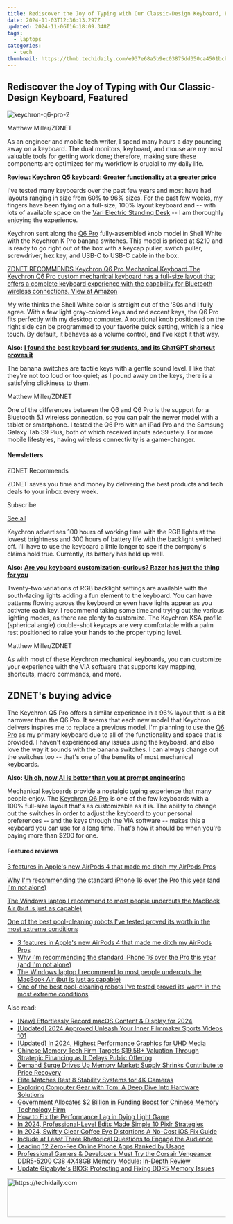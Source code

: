 ```yaml
---
title: Rediscover the Joy of Typing with Our Classic-Design Keyboard, Featured
date: 2024-11-03T12:36:13.297Z
updated: 2024-11-06T16:18:09.348Z
tags:
  - laptops
categories:
  - tech
thumbnail: https://thmb.techidaily.com/e937e68a5b9ec03875dd350ca4501bcb740dbcf769458408d36b67b305252021.jpg
---
```


## Rediscover the Joy of Typing with Our Classic-Design Keyboard, Featured

![keychron-q6-pro-2](https://www.zdnet.com/a/img/resize/0b2d9bada7846d6b05aee453d8b532542330cb41/2023/09/08/6e620359-72e0-49db-a8a2-4ce30f8c4e2d/keychron-q6-pro-2.jpg?auto=webp&width=1280)

Matthew Miller/ZDNET

As an engineer and mobile tech writer, I spend many hours a day pounding away on a keyboard. The dual monitors, keyboard, and mouse are my most valuable tools for getting work done; therefore, making sure these components are optimized for my workflow is crucial to my daily life.

**Review: [Keychron Q5 keyboard: Greater functionality at a greater price](https://www.zdnet.com/home-and-office/smart-office/keychron-q5-keyboard-review/)**

I've tested many keyboards over the past few years and most have had layouts ranging in size from 60% to 96% sizes. For the past few weeks, my fingers have been flying on a full-size, 100% layout keyboard and -- with lots of available space on the [Vari Electric Standing Desk](https://www.zdnet.com/article/vari-electric-standing-desk-review-break-up-the-remote-work-monotony/) \-- I am thoroughly enjoying the experience.

Keychron sent along the [Q6 Pro](https://buy.geni.us/Proxy.ashx?TSID=368250&GR%5FURL=https%3A%2F%2Fwww.amazon.com%2FKeychron-Mechanical-Programmable-Hot-Swappable-Linux-Black%2Fdp%2FB0C49L6BBL%3Ftag%3Dzd-buy-button-20%26ascsubtag%3D%5F%5FCOM%5FCLICK%5FID%5F%5F%7Cdab454e2-c2cd-4135-a5ad-e46c39964b63%7Cdtp&dtb=1) fully-assembled knob model in Shell White with the Keychron K Pro banana switches. This model is priced at $210 and is ready to go right out of the box with a keycap puller, switch puller, screwdriver, hex key, and USB-C to USB-C cable in the box.

[ZDNET RECOMMENDS Keychron Q6 Pro Mechanical Keyboard The Keychron Q6 Pro custom mechanical keyboard has a full-size layout that offers a complete keyboard experience with the capability for Bluetooth wireless connections. View at Amazon](https://buy.geni.us/Proxy.ashx?TSID=368250&GR%5FURL=https%3A%2F%2Fwww.amazon.com%2FKeychron-Mechanical-Programmable-Hot-Swappable-Linux-Black%2Fdp%2FB0C49L6BBL%3Ftag%3Dzd-buy-button-20%26ascsubtag%3D%5F%5FCOM%5FCLICK%5FID%5F%5F%7Cdab454e2-c2cd-4135-a5ad-e46c39964b63%7Cdtp&dtb=1)

My wife thinks the Shell White color is straight out of the '80s and I fully agree. With a few light gray-colored keys and red accent keys, the Q6 Pro fits perfectly with my desktop computer. A rotational knob positioned on the right side can be programmed to your favorite quick setting, which is a nice touch. By default, it behaves as a volume control, and I've kept it that way.

**Also:** [**I found the best keyboard for students, and its ChatGPT shortcut proves it**](https://www.zdnet.com/home-and-office/smart-office/i-found-the-best-keyboard-for-students-and-its-chatgpt-shortcut-proves-it/)

The banana switches are tactile keys with a gentle sound level. I like that they're not too loud or too quiet; as I pound away on the keys, there is a satisfying clickiness to them.

Matthew Miller/ZDNET

One of the differences between the Q6 and Q6 Pro is the support for a Bluetooth 5.1 wireless connection, so you can pair the newer model with a tablet or smartphone. I tested the Q6 Pro with an iPad Pro and the Samsung Galaxy Tab S9 Plus, both of which received inputs adequately. For more mobile lifestyles, having wireless connectivity is a game-changer. 

#### Newsletters

ZDNET Recommends

ZDNET saves you time and money by delivering the best products and tech deals to your inbox every week.

 Subscribe

[See all](https://www.zdnet.com/newsletters/)

Keychron advertises 100 hours of working time with the RGB lights at the lowest brightness and 300 hours of battery life with the backlight switched off. I'll have to use the keyboard a little longer to see if the company's claims hold true. Currently, its battery has held up well.

**Also:** [**Are you keyboard customization-curious? Razer has just the thing for you**](https://www.zdnet.com/home-and-office/razer-is-introducing-its-first-fully-customizable-keyboard/)

Twenty-two variations of RGB backlight settings are available with the south-facing lights adding a fun element to the keyboard. You can have patterns flowing across the keyboard or even have lights appear as you activate each key. I recommend taking some time and trying out the various lighting modes, as there are plenty to customize. The Keychron KSA profile (spherical angle) double-shot keycaps are very comfortable with a palm rest positioned to raise your hands to the proper typing level. 

Matthew Miller/ZDNET

As with most of these Keychron mechanical keyboards, you can customize your experience with the VIA software that supports key mapping, shortcuts, macro commands, and more.

## ZDNET's buying advice

The Keychron Q5 Pro offers a similar experience in a 96% layout that is a bit narrower than the Q6 Pro. It seems that each new model that Keychron delivers inspires me to replace a previous model. I'm planning to use the [Q6 Pro](https://buy.geni.us/Proxy.ashx?TSID=368250&GR%5FURL=https%3A%2F%2Fwww.amazon.com%2FKeychron-Mechanical-Programmable-Hot-Swappable-Linux-Black%2Fdp%2FB0C49L6BBL%3Ftag%3Dzd-buy-button-20%26ascsubtag%3D%5F%5FCOM%5FCLICK%5FID%5F%5F%7Cdab454e2-c2cd-4135-a5ad-e46c39964b63%7Cdtp&dtb=1) as my primary keyboard due to all of the functionality and space that is provided. I haven't experienced any issues using the keyboard, and also love the way it sounds with the banana switches. I can always change out the switches too -- that's one of the benefits of most mechanical keyboards.

**Also:** [**Uh oh, now AI is better than you at prompt engineering**](https://www.zdnet.com/article/uh-oh-now-ai-is-better-than-you-at-prompt-engineering/)

Mechanical keyboards provide a nostalgic typing experience that many people enjoy. The [Keychron Q6 Pro](https://buy.geni.us/Proxy.ashx?TSID=368250&GR%5FURL=https%3A%2F%2Fwww.amazon.com%2FKeychron-Mechanical-Programmable-Hot-Swappable-Linux-Black%2Fdp%2FB0C49L6BBL%3Ftag%3Dzd-buy-button-20%26ascsubtag%3D%5F%5FCOM%5FCLICK%5FID%5F%5F%7Cdab454e2-c2cd-4135-a5ad-e46c39964b63%7Cdtp&dtb=1) is one of the few keyboards with a 100% full-size layout that's as customizable as it is. The ability to change out the switches in order to adjust the keyboard to your personal preferences -- and the keys through the VIA software -- makes this a keyboard you can use for a long time. That's how it should be when you're paying more than $200 for one.

#### Featured reviews

[3 features in Apple's new AirPods 4 that made me ditch my AirPods Pros](https://www.zdnet.com/article/3-features-in-apples-new-airpods-4-that-made-me-ditch-my-airpods-pros/ "3 features in Apple's new AirPods 4 that made me ditch my AirPods Pros")

[Why I'm recommending the standard iPhone 16 over the Pro this year (and I'm not alone)](https://www.zdnet.com/article/why-im-recommending-the-standard-iphone-16-over-the-pro-this-year-and-im-not-alone/ "Why I'm recommending the standard iPhone 16 over the Pro this year (and I'm not alone)")

[The Windows laptop I recommend to most people undercuts the MacBook Air (but is just as capable)](https://www.zdnet.com/article/the-windows-laptop-i-recommend-to-most-people-undercuts-the-macbook-air-but-is-just-as-capable/ "The Windows laptop I recommend to most people undercuts the MacBook Air (but is just as capable)")

[One of the best pool-cleaning robots I've tested proved its worth in the most extreme conditions](https://www.zdnet.com/article/one-of-the-best-pool-cleaning-robots-ive-tested-is-450-off-for-prime-day/ "One of the best pool-cleaning robots I've tested proved its worth in the most extreme conditions")

* [3 features in Apple's new AirPods 4 that made me ditch my AirPods Pros](https://www.zdnet.com/article/3-features-in-apples-new-airpods-4-that-made-me-ditch-my-airpods-pros/ "3 features in Apple's new AirPods 4 that made me ditch my AirPods Pros")
* [Why I'm recommending the standard iPhone 16 over the Pro this year (and I'm not alone)](https://www.zdnet.com/article/why-im-recommending-the-standard-iphone-16-over-the-pro-this-year-and-im-not-alone/ "Why I'm recommending the standard iPhone 16 over the Pro this year (and I'm not alone)")
* [The Windows laptop I recommend to most people undercuts the MacBook Air (but is just as capable)](https://www.zdnet.com/article/the-windows-laptop-i-recommend-to-most-people-undercuts-the-macbook-air-but-is-just-as-capable/ "The Windows laptop I recommend to most people undercuts the MacBook Air (but is just as capable)")
* [One of the best pool-cleaning robots I've tested proved its worth in the most extreme conditions](https://www.zdnet.com/article/one-of-the-best-pool-cleaning-robots-ive-tested-is-450-off-for-prime-day/ "One of the best pool-cleaning robots I've tested proved its worth in the most extreme conditions")

<ins class="adsbygoogle"
     style="display:block"
     data-ad-format="autorelaxed"
     data-ad-client="ca-pub-7571918770474297"
     data-ad-slot="1223367746"></ins>

<ins class="adsbygoogle"
     style="display:block"
     data-ad-client="ca-pub-7571918770474297"
     data-ad-slot="8358498916"
     data-ad-format="auto"
     data-full-width-responsive="true"></ins>

<span class="atpl-alsoreadstyle">Also read:</span>
<div><ul>
<li><a href="https://screen-recording.techidaily.com/new-effortlessly-record-macos-content-and-display-for-2024/"><u>[New] Effortlessly Record macOS Content & Display for 2024</u></a></li>
<li><a href="https://youtube-zero.techidaily.com/ed-2024-approved-unleash-your-inner-filmmaker-sports-videos-101/"><u>[Updated] 2024 Approved Unleash Your Inner Filmmaker Sports Videos 101</u></a></li>
<li><a href="https://article-posts.techidaily.com/updated-in-2024-highest-performance-graphics-for-uhd-media/"><u>[Updated] In 2024, Highest Performance Graphics for UHD Media</u></a></li>
<li><a href="https://hardware-reviews.techidaily.com/chinese-memory-tech-firm-targets-195bplus-valuation-through-strategic-financing-as-it-delays-public-offering/"><u>Chinese Memory Tech Firm Targets $19.5B+ Valuation Through Strategic Financing as It Delays Public Offering</u></a></li>
<li><a href="https://hardware-reviews.techidaily.com/demand-surge-drives-up-memory-market-supply-shrinks-contribute-to-price-recovery/"><u>Demand Surge Drives Up Memory Market; Supply Shrinks Contribute to Price Recovery</u></a></li>
<li><a href="https://extra-tips.techidaily.com/elite-matches-best-8-stability-systems-for-4k-cameras/"><u>Elite Matches Best 8 Stability Systems for 4K Cameras</u></a></li>
<li><a href="https://hardware-reviews.techidaily.com/exploring-computer-gear-with-tom-a-deep-dive-into-hardware-solutions/"><u>Exploring Computer Gear with Tom: A Deep Dive Into Hardware Solutions</u></a></li>
<li><a href="https://hardware-reviews.techidaily.com/government-allocates-2-billion-in-funding-boost-for-chinese-memory-technology-firm/"><u>Government Allocates $2 Billion in Funding Boost for Chinese Memory Technology Firm</u></a></li>
<li><a href="https://win-solutions.techidaily.com/how-to-fix-the-performance-lag-in-dying-light-game/"><u>How to Fix the Performance Lag in Dying Light Game</u></a></li>
<li><a href="https://fox-glue.techidaily.com/in-2024-professional-level-edits-made-simple-10-pixlr-strategies/"><u>In 2024, Professional-Level Edits Made Simple 10 Pixlr Strategies</u></a></li>
<li><a href="https://vp-tips.techidaily.com/in-2024-swiftly-clear-coffee-eye-distortions-a-no-cost-ios-fix-guide/"><u>In 2024, Swiftly Clear Coffee Eye Distortions A No-Cost iOS Fix Guide</u></a></li>
<li><a href="https://hardware-reviews.techidaily.com/include-at-least-three-rhetorical-questions-to-engage-the-audience/"><u>Include at Least Three Rhetorical Questions to Engage the Audience</u></a></li>
<li><a href="https://technical-tips.techidaily.com/leading-12-zero-fee-online-phone-apps-ranked-by-usage/"><u>Leading 12 Zero-Fee Online Phone Apps Ranked by Usage</u></a></li>
<li><a href="https://hardware-reviews.techidaily.com/professional-gamers-and-developers-must-try-the-corsair-vengeance-ddr5-5200-c38-4x48gb-memory-module-in-depth-review/"><u>Professional Gamers & Developers Must Try the Corsair Vengeance DDR5-5200 C38 4X48GB Memory Module: In-Depth Review</u></a></li>
<li><a href="https://hardware-reviews.techidaily.com/update-gigabytes-bios-protecting-and-fixing-ddr5-memory-issues/"><u>Update Gigabyte's BIOS: Protecting and Fixing DDR5 Memory Issues</u></a></li>
</ul></div>

<!-- affiliate ads begin -->
<a href="https://appsumo.8odi.net/c/5597632/2105882/7443" target="_top" id="2105882">
  <img src="//a.impactradius-go.com/display-ad/7443-2105882" border="0" alt="https://techidaily.com" width="728" height="90"/>
</a>
<img height="0" width="0" src="https://appsumo.8odi.net/i/5597632/2105882/7443" style="position:absolute;visibility:hidden;" border="0" />
<!-- affiliate ads end -->

